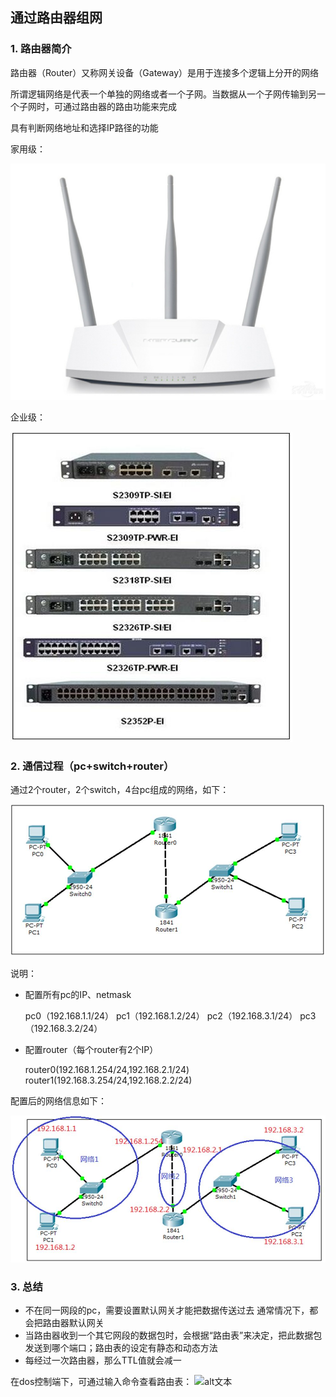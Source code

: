 ## 通过路由器组网
### 1. 路由器简介
路由器（Router）又称网关设备（Gateway）是用于连接多个逻辑上分开的网络

所谓逻辑网络是代表一个单独的网络或者一个子网。当数据从一个子网传输到另一个子网时，可通过路由器的路由功能来完成

具有判断网络地址和选择IP路径的功能

家用级：

![alt文本](Images/路由器.jpg "Title")

企业级：

![alt文本](Images/02-就业班-02-29.jpg "Title")

### 2. 通信过程（pc+switch+router）
通过2个router，2个switch，4台pc组成的网络，如下：

![alt文本](Images/02-就业班-02-30.jpg "Title")

说明：

+ 配置所有pc的IP、netmask

    pc0（192.168.1.1/24） pc1（192.168.1.2/24） pc2（192.168.3.1/24） pc3（192.168.3.2/24）

+ 配置router（每个router有2个IP）

    router0(192.168.1.254/24,192.168.2.1/24) router1(192.168.3.254/24,192.168.2.2/24)

配置后的网络信息如下：

![alt文本](Images/02-就业班-02-31.jpg "Title")

### 3. 总结
+ 不在同一网段的pc，需要设置默认网关才能把数据传送过去 通常情况下，都会把路由器默认网关
+ 当路由器收到一个其它网段的数据包时，会根据“路由表”来决定，把此数据包发送到哪个端口；路由表的设定有静态和动态方法
+ 每经过一次路由器，那么TTL值就会减一

在dos控制端下，可通过输入命令查看路由表：
![alt文本](Images/02-就业班-02-32.jpg "Title")
